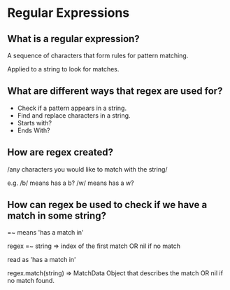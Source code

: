 # Regular Expressions

## What is a regular expression?

A sequence of characters that form rules for pattern matching.

Applied to a string to look for matches.

## What are different ways that regex are used for?

- Check if a pattern appears in a string.
- Find and replace characters in a string.
- Starts with?
- Ends With?

## How are regex created?

/any characters you would like to match with the string/

e.g. /b/ means has a b?
     /w/ means has a w?

## How can regex be used to check if we have a match in some string?

=~ means 'has a match in'

regex =~ string => index of the first match OR nil if no match

read as 'has a match in'

regex.match(string) => MatchData Object that describes the match OR
                        nil if no match found.